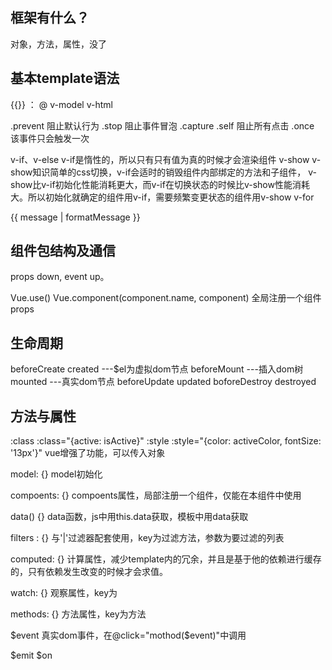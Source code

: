 ## 框架有什么？
对象，方法，属性，没了

## 基本template语法
{{}}
：
@
v-model
v-html

.prevent 阻止默认行为
.stop 阻止事件冒泡
.capture 
.self 阻止所有点击
.once 该事件只会触发一次

v-if、v-else v-if是惰性的，所以只有只有值为真的时候才会渲染组件
v-show  v-show知识简单的css切换，v-if会适时的销毁组件内部绑定的方法和子组件，
v-show比v-if初始化性能消耗更大，而v-if在切换状态的时候比v-show性能消耗大。所以初始化就确定的组件用v-if，需要频繁变更状态的组件用v-show
v-for

{{ message | formatMessage }}


## 组件包结构及通信
props down, event up。

Vue.use()
Vue.component(component.name, component)  全局注册一个组件
props


## 生命周期
beforeCreate
created
---$el为虚拟dom节点
beforeMount
---插入dom树
mounted
---真实dom节点
beforeUpdate
updated
boforeDestroy
destroyed


## 方法与属性
:class   :class="{active: isActive}"
:style   :style="{color: activeColor, fontSize: '13px'}"
vue增强了功能，可以传入对象

model: {}
model初始化

compoents: {}
compoents属性，局部注册一个组件，仅能在本组件中使用

data() {}
data函数，js中用this.data获取，模板中用data获取

filters : {}
与'|'过滤器配套使用，key为过滤方法，参数为要过滤的列表

computed: {}
计算属性，减少template内的冗余，并且是基于他的依赖进行缓存的，只有依赖发生改变的时候才会求值。

watch: {}
观察属性，key为

methods: {}
方法属性，key为方法



$event
真实dom事件，在@click="mothod($event)"中调用

$emit
$on












